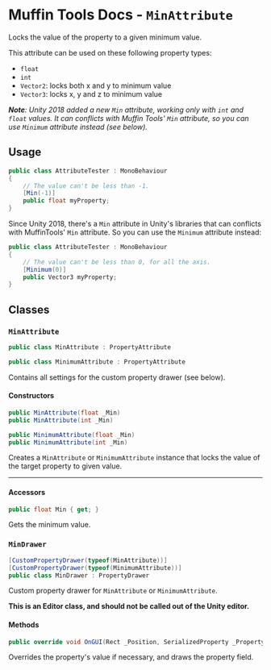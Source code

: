 # Muffin Tools Docs - `MinAttribute`

Locks the value of the property to a given minimum value.

This attribute can be used on these following property types:

- `float`
- `int`
- `Vector2`: locks both x and y to minimum value
- `Vector3`: locks x, y and z to minimum value

***Note**: Unity 2018 added a new `Min` attribute, working only with `int` and `float` values. It can conflicts with Muffin Tools' `Min` attribute, so you can use `Minimum` attribute instead (see below).*

## Usage

```cs
public class AttributeTester : MonoBehaviour
{
    // The value can't be less than -1.
    [Min(-1)]
    public float myProperty;
}
```

Since Unity 2018, there's a `Min` attribute in Unity's libraries that can conflicts with MuffinTools' `Min` attribute. So you can use the `Minimum` attribute instead:

```cs
public class AttributeTester : MonoBehaviour
{
    // The value can't be less than 0, for all the axis.
    [Minimum(0)]
    public Vector3 myProperty;
}
```

## Classes

### `MinAttribute`

```cs
public class MinAttribute : PropertyAttribute
```

```cs
public class MinimumAttribute : PropertyAttribute
```

Contains all settings for the custom property drawer (see below).

#### Constructors

```cs
public MinAttribute(float _Min)
public MinAttribute(int _Min)
```

```cs
public MinimumAttribute(float _Min)
public MinimumAttribute(int _Min)
```

Creates a `MinAttribute` or `MinimumAttribute` instance that locks the value of the target property to given value.

---

#### Accessors

```cs
public float Min { get; }
```

Gets the minimum value.

### `MinDrawer`

```cs
[CustomPropertyDrawer(typeof(MinAttribute))]
[CustomPropertyDrawer(typeof(MinimumAttribute))]
public class MinDrawer : PropertyDrawer
```

Custom property drawer for `MinAttribute` or `MinimumAttribute`.

**This is an Editor class, and should not be called out of the Unity editor.**

#### Methods

```cs
public override void OnGUI(Rect _Position, SerializedProperty _Property, GUIContent _Label)
```

Overrides the property's value if necessary, and draws the property field.